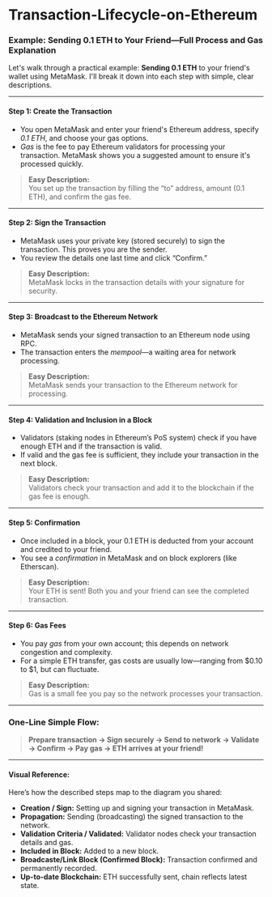# Transaction-Lifecycle-on-Ethereum

### Example: Sending 0.1 ETH to Your Friend—Full Process and Gas Explanation

Let's walk through a practical example: **Sending 0.1 ETH** to your friend's wallet using MetaMask. I'll break it down into each step with simple, clear descriptions.

***

#### Step 1: Create the Transaction

- You open MetaMask and enter your friend's Ethereum address, specify *0.1 ETH*, and choose your gas options.
- *Gas* is the fee to pay Ethereum validators for processing your transaction. MetaMask shows you a suggested amount to ensure it's processed quickly.

> **Easy Description:**  
You set up the transaction by filling the “to” address, amount (0.1 ETH), and confirm the gas fee.

***

#### Step 2: Sign the Transaction

- MetaMask uses your private key (stored securely) to sign the transaction. This proves you are the sender.
- You review the details one last time and click “Confirm.”

> **Easy Description:**  
MetaMask locks in the transaction details with your signature for security.

***

#### Step 3: Broadcast to the Ethereum Network

- MetaMask sends your signed transaction to an Ethereum node using RPC.
- The transaction enters the *mempool*—a waiting area for network processing.

> **Easy Description:**  
MetaMask sends your transaction to the Ethereum network for processing.

***

#### Step 4: Validation and Inclusion in a Block

- Validators (staking nodes in Ethereum’s PoS system) check if you have enough ETH and if the transaction is valid.
- If valid and the gas fee is sufficient, they include your transaction in the next block.

> **Easy Description:**  
Validators check your transaction and add it to the blockchain if the gas fee is enough.

***

#### Step 5: Confirmation

- Once included in a block, your 0.1 ETH is deducted from your account and credited to your friend.
- You see a *confirmation* in MetaMask and on block explorers (like Etherscan).

> **Easy Description:**  
Your ETH is sent! Both you and your friend can see the completed transaction.

***

#### Step 6: Gas Fees

- You pay *gas* from your own account; this depends on network congestion and complexity.
- For a simple ETH transfer, gas costs are usually low—ranging from $0.10 to $1, but can fluctuate.

> **Easy Description:**  
Gas is a small fee you pay so the network processes your transaction.

***

### One-Line Simple Flow:

> **Prepare transaction → Sign securely → Send to network → Validate → Confirm → Pay gas → ETH arrives at your friend!**

***

#### Visual Reference:

Here’s how the described steps map to the diagram you shared:

- **Creation / Sign:** Setting up and signing your transaction in MetaMask.
- **Propagation:** Sending (broadcasting) the signed transaction to the network.
- **Validation Criteria / Validated:** Validator nodes check your transaction details and gas.
- **Included in Block:** Added to a new block.
- **Broadcaste/Link Block (Confirmed Block):** Transaction confirmed and permanently recorded.
- **Up-to-date Blockchain:** ETH successfully sent, chain reflects latest state.
